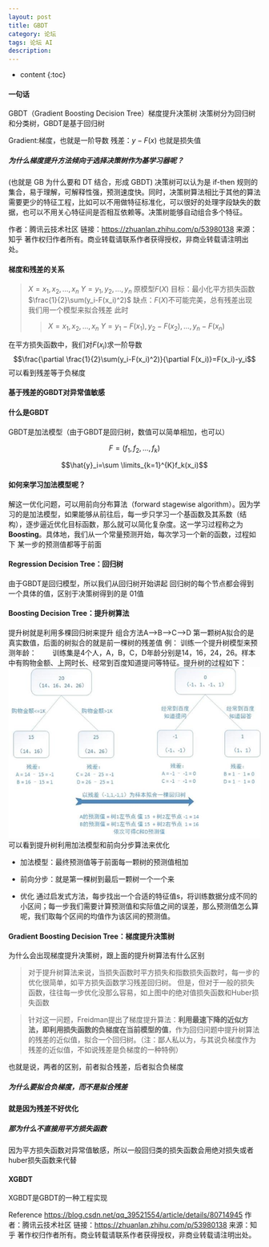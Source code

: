 ```yaml
---
layout: post
title: GBDT
category: 论坛
tags: 论坛 AI 
description: 
---
```


* content
{:toc}

#### 一句话
GBDT（Gradient Boosting Decision Tree）梯度提升决策树
决策树分为回归树和分类树，GBDT是基于回归树 

Gradient:梯度，也就是一阶导数
残差：$y-F(x)$ 也就是损失值
##### 为什么梯度提升方法倾向于选择决策树作为基学习器呢？
(也就是 GB 为什么要和 DT 结合，形成 GBDT) 决策树可以认为是 if-then 规则的集合，易于理解，可解释性强，预测速度快。同时，决策树算法相比于其他的算法需要更少的特征工程，比如可以不用做特征标准化，可以很好的处理字段缺失的数据，也可以不用关心特征间是否相互依赖等。决策树能够自动组合多个特征。

作者：腾讯云技术社区
链接：https://zhuanlan.zhihu.com/p/53980138
来源：知乎
著作权归作者所有。商业转载请联系作者获得授权，非商业转载请注明出处。


#### 梯度和残差的关系
>$X={x_1,x_2,...,x_n}$
>$Y={y_1,y_2,...,y_n}$
>原模型$F(X)$
>目标：最小化平方损失函数$\frac{1}{2}\sum(y_i-F(x_i)^2)$
>缺点：$F(X)$不可能完美，总有残差出现
>我们用一个模型来拟合残差
>此时
>>$X={x_1,x_2,...,x_n}$
>$Y={y_1-F(x_1),y_2-F(x_2),...,y_n-F(x_n)}$


在平方损失函数中，我们对$F(x_i)$求一阶导数
$$\frac{\partial \frac{1}{2}\sum(y_i-F(x_i)^2)}{\partial F(x_i)}=F(x_i)-y_i$$
可以看到残差等于负梯度

#### 基于残差的GBDT对异常值敏感

#### 什么是GBDT
GBDT是加法模型（由于GBDT是回归树，数值可以简单相加，也可以）

$$F=(f_1,f_2,...,f_k)$$

$$\hat{y}_i=\sum \limits_{k=1}^{K}f_k(x_i)$$
#### 如何来学习加法模型呢？
解这一优化问题，可以用前向分布算法（forward stagewise algorithm）。因为学习的是加法模型，如果能够从前往后，每一步只学习一个基函数及其系数（结构），逐步逼近优化目标函数，那么就可以简化复杂度。这一学习过程称之为 **Boosting**。具体地，我们从一个常量预测开始，每次学习一个新的函数，过程如下
某一步的预测值都等于前面






#### Regression Decision Tree：回归树
由于GBDT是回归模型，所以我们从回归树开始讲起
回归树的每个节点都会得到一个具体的值，区别于决策树得到的是 01值

#### Boosting Decision Tree：提升树算法
提升树就是利用多棵回归树来提升
组合方法A-->B-->C-->D
第一颗树A拟合的是真实数值，后面的树拟合的就是前一棵树的残差值
例：
训练一个提升树模型来预测年龄：
  训练集是4个人，A，B，C，D年龄分别是14，16，24，26。样本中有购物金额、上网时长、经常到百度知道提问等特征。提升树的过程如下：
 ![enter description here](https://raw.githubusercontent.com/ZhaoKangkang0572/imgbed/master/小书匠/1599462916320.png)
可以看到提升树利用加法模型和前向分步算法来优化
- 加法模型：最终预测值等于前面每一颗树的预测值相加
- 前向分步：就是第一棵树到最后一颗树一个一个来

- 优化
通过启发式方法，每步找出一个合适的特征值s，将训练数据分成不同的小区间；每一步我们需要计算预测值和实际值之间的误差，那么预测值怎么算呢，我们取每个区间的均值作为该区间的预测值。

#### Gradient Boosting Decision Tree：梯度提升决策树
为什么会出现梯度提升决策树，跟上面的提升树算法有什么区别
>对于提升树算法来说，当损失函数时平方损失和指数损失函数时，每一步的优化很简单，如平方损失函数学习残差回归树。
但是，但对于一般的损失函数，往往每一步优化没那么容易，如上图中的绝对值损失函数和Huber损失函数

>针对这一问题，Freidman提出了梯度提升算法：**利用最速下降的近似方法，即利用损失函数的负梯度在当前模型的值**，作为回归问题中提升树算法的残差的近似值，拟合一个回归树。（注：鄙人私以为，与其说负梯度作为残差的近似值，不如说残差是负梯度的一种特例）

也就是说，两者的区别，前者拟合残差，后者拟合负梯度
##### 为什么要拟合负梯度，而不是拟合残差
**就是因为残差不好优化**
##### 那为什么不直接用平方损失函数
因为平方损失函数对异常值敏感，所以一般回归类的损失函数会用绝对损失或者huber损失函数来代替



#### XGBDT
XGBDT是GBDT的一种工程实现

Reference
https://blog.csdn.net/qq_39521554/article/details/80714945
作者：腾讯云技术社区
链接：https://zhuanlan.zhihu.com/p/53980138
来源：知乎
著作权归作者所有。商业转载请联系作者获得授权，非商业转载请注明出处。
